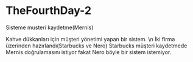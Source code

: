 # TheFourthDay-2
 Sisteme musteri kaydetme(Mernis)
 
 Kahve dükkanları için müşteri yönetimi yapan bir sistem. \n
 İki firma üzerinden hazırlandı(Starbucks ve Nero)
 Starbucks müşteri kaydetmede Mernis doğrulamasını istiyor fakat Nero böyle bir sistem istemiyor.
 
